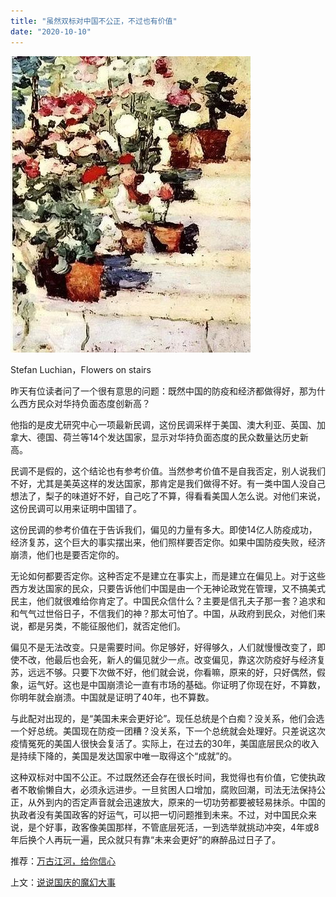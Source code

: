 ```yaml
---
title: "虽然双标对中国不公正，不过也有价值"
date: "2020-10-10"
---
```


  

![连岳文章](images/连岳文章picture-2.jpg)

Stefan Luchian，Flowers on stairs

  

昨天有位读者问了一个很有意思的问题：既然中国的防疫和经济都做得好，那为什么西方民众对华持负面态度创新高？

  

他指的是皮尤研究中心一项最新民调，这份民调采样于美国、澳大利亚、英国、加拿大、德国、荷兰等14个发达国家，显示对华持负面态度的民众数量达历史新高。

  

民调不是假的，这个结论也有参考价值。当然参考价值不是自我否定，别人说我们不好，尤其是美英这样的发达国家，那肯定是我们做得不好。有一类中国人没自己想法了，梨子的味道好不好，自己吃了不算，得看看美国人怎么说。对他们来说，这份民调可以用来证明中国错了。

  

这份民调的参考价值在于告诉我们，偏见的力量有多大。即使14亿人防疫成功，经济复苏，这个巨大的事实摆出来，他们照样要否定你。如果中国防疫失败，经济崩溃，他们也是要否定你的。

  

无论如何都要否定你。这种否定不是建立在事实上，而是建立在偏见上。对于这些西方发达国家的民众，只要告诉他们中国是由一个无神论政党在管理，又不搞美式民主，他们就很难给你肯定了。中国民众信什么？主要是信孔夫子那一套？追求和和气气过世俗日子，不信我们的神？那太可怕了。中国，从政府到民众，对他们来说，都是另类，不能征服他们，就否定他们。

  

偏见不是无法改变。只是需要时间。你足够好，好得够久，人们就慢慢改变了，即使不改，他最后也会死，新人的偏见就少一点。改变偏见，靠这次防疫好与经济复苏，远远不够。只要下次做不好，他们就会说，你看嘛，原来的好，只好偶然，假象，运气好。这也是中国崩溃论一直有市场的基础。你证明了你现在好，不算数，你明年就会崩溃。中国就是证明了40年，也不算数。

  

与此配对出现的，是“美国未来会更好论”。现任总统是个白痴？没关系，他们会选一个好总统。美国现在防疫一团糟？没关系，下一个总统就会处理好。只差说这次疫情冤死的美国人很快会复活了。实际上，在过去的30年，美国底层民众的收入是持续下降的，美国是发达国家中唯一取得这个“成就”的。

  

这种双标对中国不公正。不过既然还会存在很长时间，我觉得也有价值，它使执政者不敢偷懒自大，必须永远进步。一旦贫困人口增加，腐败回潮，司法无法保持公正，从外到内的否定声音就会迅速放大，原来的一切功劳都要被轻易抹杀。中国的执政者没有美国政客的好运气，可以把一切问题推到未来。不过，对中国民众来说，是个好事，政客像美国那样，不管底层死活，一到选举就挑动冲突，4年或8年后换个人再玩一遍，民众就只有靠“未来会更好”的麻醉品过日子了。

  

推荐：[万古江河，给你信心](http://mp.weixin.qq.com/s?__biz=MjM5NDU0Mjk2MQ==&mid=2651648768&idx=1&sn=56ee1486cb6fd9299f03cb8c0404e852&chksm=bd7e771e8a09fe0877a0774b3b379a75133eb9ca8988d437076b2d95786763b718ccf4c25855&scene=21#wechat_redirect)  

上文：[说说国庆的魔幻大事](http://mp.weixin.qq.com/s?__biz=MjM5NDU0Mjk2MQ==&mid=2651649641&idx=1&sn=46cbeda91b74f0d31dc2b5a6f9ea3a7d&chksm=bd7e72778a09fb6177a9867fa5bbfb350a8830d5bd59a04aa5e4a7af82c3f0a2f9c9ae27c3b7&scene=21#wechat_redirect)
